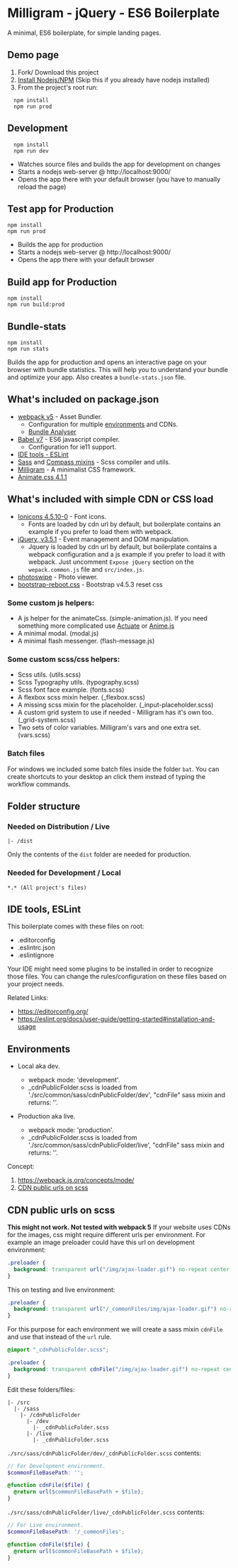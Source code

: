 # Milligram - jQuery - ES6 Boilerplate
A minimal, ES6 boilerplate, for simple landing pages.


## Demo page
1. Fork/ Download this project
2. [Install Nodejs/NPM](#Install-Nodejs/NPM) (Skip this if you already have nodejs installed)
3. From the project's root run:
```
  npm install
  npm run prod
```

## Development
```
  npm install
  npm run dev
```
- Watches source files and builds the app for development on changes
- Starts a nodejs web-server @ http://localhost:9000/
- Opens the app there with your default browser (you have to manually reload the page)


## Test app for Production
```
npm install
npm run prod
```
- Builds the app for production
- Starts a nodejs web-server @ http://localhost:9000/
- Opens the app there with your default browser

## Build app for Production
```
npm install
npm run build:prod
```

## Bundle-stats
```
npm install
npm run stats
```
Builds the app for production and opens an interactive page on your browser with bundle statistics.
This will help you to understand your bundle and optimize your app.
Also creates a `bundle-stats.json` file.


## What's included on package.json
  - [webpack v5](https://webpack.js.org) - Asset Bundler.
    - Configuration for multiple [environments](#environments) and CDNs.
    - [Bundle Analyser](https://github.com/webpack-contrib/webpack-bundle-analyzer)
  - [Babel v7](https://babeljs.io/) - ES6 javascript compiler.
    - Configuration for ie11 support.
  - [IDE tools - ESLint](#IDE-tools-ESLint)
  - [Sass](http://sass-lang.com/) and [Compass mixins](https://github.com/askucher/compass-sass-mixins) - Scss compiler and utils.
  - [Milligram](https://milligram.io/index.html]https://milligram.io/index.html) - A minimalist CSS framework.
  - [Animate.css 4.1.1](https://github.com/animate-css/animate.css)

## What's included with simple CDN or CSS load
  - [Ionicons 4.5.10-0](https://ionicons.com/v4/) - Font icons.
    - Fonts are loaded by cdn url by default, but boilerplate contains an example if you prefer to load them with webpack.
  - [jQuery, v3.5.1](https://jquery.com/) - Event management and DOM manipulation.
    - Jquery is loaded by cdn url by default, but boilerplate contains a webpack configuration and a js example if you prefer to load it with webpack. Just uncomment `Expose jQuery` section on the `wepack.common.js` file and `src/index.js`.
  - [photoswipe](https://photoswipe.com/) - Photo viewer.
  - [bootstrap-reboot.css](https://github.com/twbs/bootstrap/tree/v4-dev/dist/css) -  Bootstrap v4.5.3 reset css

### Some custom js helpers:
  - A js helper for the animateCss. (simple-animation.js). If you need something more complicated use [Actuate](https://github.com/lukejacksonn/Actuate) or [Anime.js](https://animejs.com/)
  - A minimal modal. (modal.js)
  - A minimal flash messenger. (flash-message.js)

### Some custom scss/css helpers:
  - Scss utils. (utils.scss)
  - Scss Typography utils. (typography.scss)
  - Scss font face example. (fonts.scss)
  - A flexbox scss mixin helper. (_flexbox.scss)
  - A missing scss mixin for the placeholder. (_input-placeholder.scss)
  - A custom grid system to use if needed - Milligram has it's own too. (_grid-system.scss)
  - Two sets of color variables. Milligram's vars and one extra set. (vars.scss)

### Batch files
For windows we included some batch files inside the folder `bat`. You can create shortcuts to your desktop an click them instead of typing the workflow commands.

## Folder structure
### Needed on Distribution / Live
```
|- /dist
```
Only the contents of the `dist` folder are needed for production.

### Needed for Development / Local
```
*.* (All project's files)
```

## IDE tools, ESLint
This boilerplate comes with these files on root:
- .editorconfig
- .eslintrc.json
- .eslintignore

 Your IDE might need some plugins to be installed in order to recognize those files. You can change the rules/configuration on these files based on your project needs.

Related Links:
- https://editorconfig.org/
- https://eslint.org/docs/user-guide/getting-started#installation-and-usage

## Environments
- Local aka dev.
  - webpack mode: 'development'.
  - _cdnPublicFolder.scss is loaded from './src/common/sass/cdnPublicFolder/dev', "cdnFile" sass mixin and returns: ''.

- Production aka live.
  - webpack mode: 'production'.
  - _cdnPublicFolder.scss is loaded from './src/common/sass/cdnPublicFolder/live', "cdnFile" sass mixin and returns: ''.

Concept:
  1. https://webpack.js.org/concepts/mode/
  2. [CDN public urls on scss](#CDN-public-urls-on-scss)

## CDN public urls on scss
**This might not work. Not tested with webpack 5**
If your website uses CDNs for the images, css might require different urls per
environment. For example an image preloader could have this url on development environment:

```scss
.preloader {
  background: transparent url("/img/ajax-loader.gif") no-repeat center center;
}
```
This on testing and live environment:
```scss
.preloader {
  background: transparent url("/_commonFiles/img/ajax-loader.gif") no-repeat center center;
}
```

For this purpose for each environment we will create a sass mixin `cdnFile` and use that instead of the `url` rule.

```scss
@import "_cdnPublicFolder.scss";

.preloader {
  background: transparent cdnFile("/img/ajax-loader.gif") no-repeat center center;
}
```

Edit these folders/files:
```
|- /src
  |- /sass
    |- /cdnPublicFolder
      |- /dev
        |- _cdnPublicFolder.scss
      |- /live
        |- _cdnPublicFolder.scss
```

`./src/sass/cdnPublicFolder/dev/_cdnPublicFolder.scss` contents:
```scss
// For Development environment.
$commonFileBasePath: '';

@function cdnFile($file) {
  @return url($commonFileBasePath + $file);
}
```

`./src/sass/cdnPublicFolder/live/_cdnPublicFolder.scss` contents:
```scss
// For Live environment.
$commonFileBasePath: '/_commonFiles';

@function cdnFile($file) {
  @return url($commonFileBasePath + $file);
}
```




